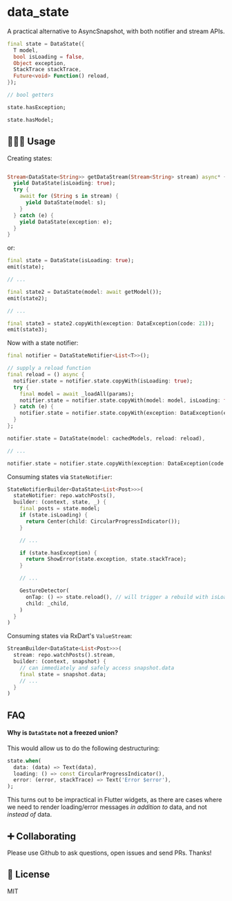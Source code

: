 # data_state

A practical alternative to AsyncSnapshot, with both notifier and stream APIs.

```dart
final state = DataState({
  T model,
  bool isLoading = false,
  Object exception,
  StackTrace stackTrace,
  Future<void> Function() reload,
});

// bool getters

state.hasException;

state.hasModel;
```

## 👩🏾‍💻 Usage

Creating states:

```dart

Stream<DataState<String>> getDataStream(Stream<String> stream) async* {
  yield DataState(isLoading: true);
  try {
    await for (String s in stream) {
      yield DataState(model: s);
    }
  } catch (e) {
    yield DataState(exception: e);
  }
}
```

or:

```dart
final state = DataState(isLoading: true);
emit(state);

// ...

final state2 = DataState(model: await getModel());
emit(state2);

// ...

final state3 = state2.copyWith(exception: DataException(code: 21));
emit(state3);
```

Now with a state notifier:

```dart
final notifier = DataStateNotifier<List<T>>();

// supply a reload function
final reload = () async {
  notifier.state = notifier.state.copyWith(isLoading: true);
  try {
    final model = await _loadAll(params);
    notifier.state = notifier.state.copyWith(model: model, isLoading: false);
  } catch (e) {
    notifier.state = notifier.state.copyWith(exception: DataException(e));
  }
};

notifier.state = DataState(model: cachedModels, reload: reload),

// ...

notifier.state = notifier.state.copyWith(exception: DataException(code: 21));
```

Consuming states via `StateNotifier`:

```dart
StateNotifierBuilder<DataState<List<Post>>>(
  stateNotifier: repo.watchPosts(),
  builder: (context, state, _) {
    final posts = state.model;
    if (state.isLoading) {
      return Center(child: CircularProgressIndicator());
    }

    // ...

    if (state.hasException) {
      return ShowError(state.exception, state.stackTrace);
    }

    // ...

    GestureDetector(
      onTap: () => state.reload(), // will trigger a rebuild with isLoading = true
      child: _child,
    )
  }
)
```

Consuming states via RxDart's `ValueStream`:

```dart
StreamBuilder<DataState<List<Post>>>(
  stream: repo.watchPosts().stream,
  builder: (context, snapshot) {
    // can immediately and safely access snapshot.data
    final state = snapshot.data;
    // ...
  }
)
```

## FAQ

#### Why is `DataState` not a freezed union?

This would allow us to do the following destructuring:

```dart
state.when(
  data: (data) => Text(data),
  loading: () => const CircularProgressIndicator(),
  error: (error, stackTrace) => Text('Error $error'),
);
```

This turns out to be impractical in Flutter widgets, as there are cases where we need to render loading/error messages _in addition to_ data, and not _instead of_ data.

## ➕ Collaborating

Please use Github to ask questions, open issues and send PRs. Thanks!

## 📝 License

MIT